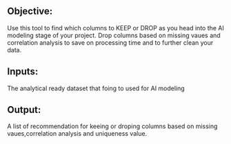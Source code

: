 ## Objective:

Use this tool to find which columns to KEEP or DROP as you head into the AI modeling stage of your project.
Drop columns based on missing vaues and correlation analysis to save on processing time and to further clean your data.

## Inputs:
The analytical ready dataset that foing to used for AI modeling

## Output:
A list of recommendation for keeing or droping columns based on missing vaues,correlation analysis and uniqueness value.
